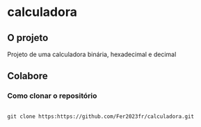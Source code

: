 # calculadora

## O projeto
Projeto de uma calculadora binária, hexadecimal e decimal

## Colabore

### Como clonar o repositório

```

git clone https:https://github.com/Fer2023fr/calculadora.git
```
